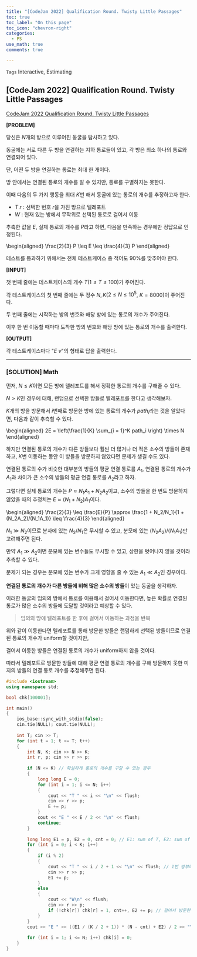 ```yaml
---
title: "[CodeJam 2022] Qualification Round. Twisty Little Passages"
toc: true
toc_label: "On this page"
toc_icon: "chevron-right"
categories:
  - PS
use_math: true
comments: true

---
```


`Tags` Interactive, Estimating

## [CodeJam 2022] Qualification Round. Twisty Little Passages

[CodeJam 2022 Qualification Round. Twisty Little Passages](https://codingcompetitions.withgoogle.com/codejam/round/0000000000876ff1/0000000000a45fc0#problem)

**[PROBLEM]**

당신은 $N$개의 방으로 이루어진 동굴을 탐사하고 있다.

동굴에는 서로 다른 두 방을 연결하는 지하 통로들이 있고, 각 방은 최소 하나의 통로와 연결되어 있다.

단, 어떤 두 방을 연결하는 통로는 최대 한 개이다.

방 안에서는 연결된 통로의 개수를 알 수 있지만, 통로를 구별하지는 못한다.

이때 다음의 두 가지 행동을 최대 $K$번 해서 동굴에 있는 통로의 개수를 추정하고자 한다.

- $T$ $r$ : 선택한 번호 $r$을 가진 방으로 텔레포트
- $W$ : 현재 있는 방에서 무작위로 선택된 통로로 걸어서 이동

추측한 값을 $E$, 실제 통로의 개수를 $P$라고 하면, 다음을 만족하는 경우에만 정답으로 인정된다.

\begin{aligned}
\frac{2}{3} P \leq E \leq \frac{4}{3} P
\end{aligned}

테스트를 통과하기 위해서는 전체 테스트케이스 중 적어도 90%를 맞추어야 한다.

**[INPUT]**

첫 번째 줄에는 테스트케이스의 개수 $T$($1 \leq T \leq 100$)가 주어진다.

각 테스트케이스의 첫 번째 줄에는 두 정수 $N, K$($2 \leq N \leq 10^5$, $K = 8000$)이 주어진다.

두 번째 줄에는 시작하는 방의 번호와 해당 방에 있는 통로의 개수가 주어진다.

이후 한 번 이동할 때마다 도착한 방의 번호와 해당 방에 있는 통로의 개수를 출력한다.

**[OUTPUT]**

각 테스트케이스마다 "$E$ $v$"의 형태로 답을 출력한다.

---

### [SOLUTION] Math

먼저, $N \leq K$이면 모든 방에 텔레포트를 해서 정확한 통로의 개수를 구해줄 수 있다.

$N > K$인 경우에 대해, 랜덤으로 선택한 방들로 텔레포트를 한다고 생각해보자.

$K$개의 방을 방문해서 $i$번째로 방문한 방에 있는 통로의 개수가 $path_i$라는 것을 알았다면, 다음과 같이 추측할 수 있다.

\begin{aligned}
2E = \left(\frac{1}{K} \sum_{i = 1}^K path_i \right) \times N
\end{aligned}

하지만 연결된 통로의 개수가 다른 방들보다 훨씬 더 많거나 더 적은 소수의 방들이 존재하고, $K$번 이동하는 동안 이 방들을 방문하지 않았다면 문제가 생길 수도 있다.

연결된 통로의 수가 비슷한 대부분의 방들의 평균 연결 통로를 $A_1$, 연결된 통로의 개수가 $A_1$과 차이가 큰 소수의 방들의 평균 연결 통로를 $A_2$라고 하자.

그렇다면 실제 통로의 개수는 $P \approx N_1A_1 + N_2A_2$이고, 소수의 방들을 한 번도 방문하지 않았을 때의 추정치는 $E \approx (N_1 + N_2)A_1$이다.

\begin{aligned}
\frac{2}{3} \leq \frac{E}{P} \approx \frac{1 + N_2/N_1}{1 + (N_2A_2)/(N_1A_1)} \leq \frac{4}{3}
\end{aligned}

$N_1 \gg N_2$이므로 분자에 있는 $N_2/N_1$은 무시할 수 있고, 분모에 있는 $(N_2A_2)/(N_1A_1)$만 고려해주면 된다.

만약 $A_1 \gg A_2$이면 분모에 있는 변수들도 무시할 수 있고, 상한을 벗어나지 않을 것이라 추측할 수 있다.

문제가 되는 경우는 분모에 있는 변수가 크게 영향을 줄 수 있는 $A_1 \ll A_2$인 경우이다.

**연결된 통로의 개수가 다른 방들에 비해 많은 소수의 방들**이 있는 동굴을 생각하자.

이러한 동굴의 임의의 방에서 통로를 이용해서 걸어서 이동한다면, 높은 확률로 연결된 통로가 많은 소수의 방들에 도달할 것이라고 예상할 수 있다.

> 임의의 방에 텔레포트를 한 후에 걸어서 이동하는 과정을 반복

위와 같이 이동한다면 텔레포트를 통해 방문한 방들은 랜덤하게 선택된 방들이므로 연결된 통로의 개수가 uniform할 것이지만,

걸어서 이동한 방들은 연결된 통로의 개수가 uniform하지 않을 것이다.

따라서 텔레포트로 방문한 방들에 대해 평균 연결 통로의 개수를 구해 방문하지 못한 미지의 방들의 연결 통로 개수를 추정해주면 된다.

```cpp
#include <iostream>
using namespace std;

bool chk[100001];

int main()
{
    ios_base::sync_with_stdio(false);
    cin.tie(NULL); cout.tie(NULL);
    
    int T; cin >> T;
    for (int t = 1; t <= T; t++)
    {
        int N, K; cin >> N >> K;
        int r, p; cin >> r >> p;
        
        if (N <= K) // 확실하게 통로의 개수를 구할 수 있는 경우
        {
            long long E = 0;
            for (int i = 1; i <= N; i++)
            {
                cout << "T " << i << "\n" << flush;
                cin >> r >> p;
                E += p;
            }
            cout << "E " << E / 2 << "\n" << flush;
            continue;
        }
        
        long long E1 = p, E2 = 0, cnt = 0; // E1: sum of T, E2: sum of W
        for (int i = 0; i < K; i++)
        {
            if (i % 2)
            {
                cout << "T " << i / 2 + 1 << "\n" << flush; // 1번 방부터 차례대로 방문
                cin >> r >> p;
                E1 += p;
            }
            else
            {
                cout << "W\n" << flush;
                cin >> r >> p;
                if (!chk[r]) chk[r] = 1, cnt++, E2 += p; // 걸어서 방문한 방들은 따로 더해준다.
            }
        }
        cout << "E " << ((E1 / (K / 2 + 1)) * (N - cnt) + E2) / 2 << "\n" << flush;
        
        for (int i = 1; i <= N; i++) chk[i] = 0;
    }
}
```





